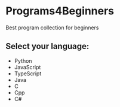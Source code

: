 # Programs4Beginners
Best program collection for beginners

## Select your language:
- Python
- JavaScript
- TypeScript
- Java
- C
- Cpp
- C#
